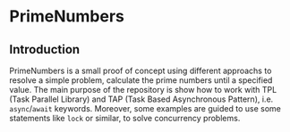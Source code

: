 # PrimeNumbers

## Introduction

PrimeNumbers is a small proof of concept using different approachs to resolve a simple problem, calculate the prime numbers until a specified value. The main purpose of the repository is show how to work with TPL (Task Parallel Library) and TAP (Task Based Asynchronous Pattern), i.e. `async`/`await` keywords. Moreover, some examples are guided to use some statements like `lock` or similar, to solve concurrency problems.